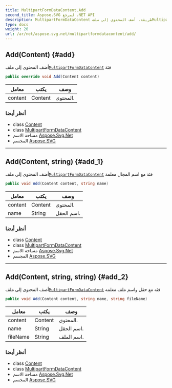 ```yaml
---
title: MultipartFormDataContent.Add
second_title: Aspose.SVG لمرجع .NET API
description: MultipartFormDataContent طريقة. أضف المحتوى إلى ملفMultipartFormDataContent فئة
type: docs
weight: 20
url: /ar/net/aspose.svg.net/multipartformdatacontent/add/
---
```

## Add(Content) {#add}

أضف المحتوى إلى ملف[`MultipartFormDataContent`](../) فئة

```csharp
public override void Add(Content content)
```

| معامل | يكتب | وصف |
| --- | --- | --- |
| content | Content | المحتوى. |

### أنظر أيضا

* class [Content](../../content/)
* class [MultipartFormDataContent](../)
* مساحة الاسم [Aspose.Svg.Net](../../multipartformdatacontent/)
* المجسم [Aspose.SVG](../../../)

---

## Add(Content, string) {#add_1}

أضف المحتوى إلى ملف[`MultipartFormDataContent`](../) فئة مع اسم المجال معلمة

```csharp
public void Add(Content content, string name)
```

| معامل | يكتب | وصف |
| --- | --- | --- |
| content | Content | المحتوى. |
| name | String | اسم الحقل. |

### أنظر أيضا

* class [Content](../../content/)
* class [MultipartFormDataContent](../)
* مساحة الاسم [Aspose.Svg.Net](../../multipartformdatacontent/)
* المجسم [Aspose.SVG](../../../)

---

## Add(Content, string, string) {#add_2}

أضف المحتوى إلى ملف[`MultipartFormDataContent`](../) فئة مع حقل واسم ملف معلمة

```csharp
public void Add(Content content, string name, string fileName)
```

| معامل | يكتب | وصف |
| --- | --- | --- |
| content | Content | المحتوى. |
| name | String | اسم الحقل. |
| fileName | String | اسم الملف. |

### أنظر أيضا

* class [Content](../../content/)
* class [MultipartFormDataContent](../)
* مساحة الاسم [Aspose.Svg.Net](../../multipartformdatacontent/)
* المجسم [Aspose.SVG](../../../)


